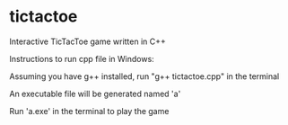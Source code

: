 # tictactoe
Interactive TicTacToe game written in C++

Instructions to run cpp file in Windows:

Assuming you have g++ installed, run "g++ tictactoe.cpp" in the terminal

An executable file will be generated named 'a'

Run 'a.exe' in the terminal to play the game
